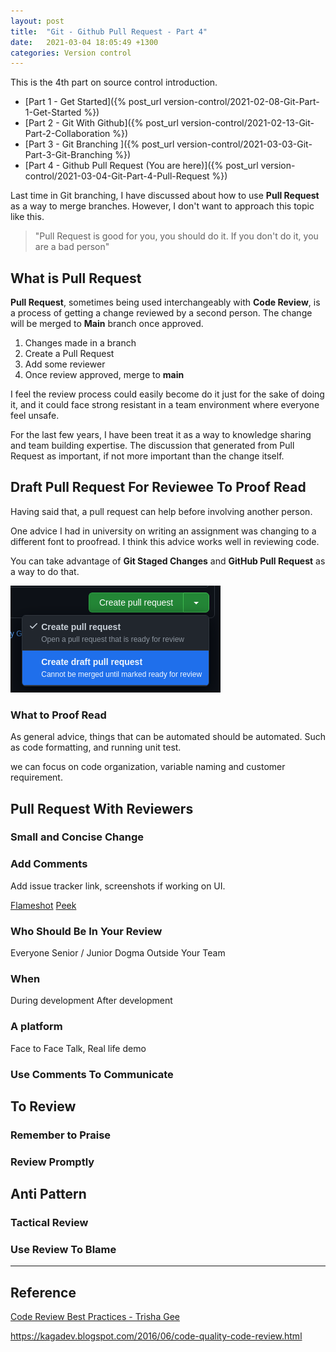 ```yaml
---
layout: post
title:  "Git - Github Pull Request - Part 4"
date:   2021-03-04 18:05:49 +1300
categories: Version control
---
```


This is the 4th part on source control introduction.

* [Part 1 - Get Started]({% post_url version-control/2021-02-08-Git-Part-1-Get-Started %})
* [Part 2 - Git With Github]({% post_url version-control/2021-02-13-Git-Part-2-Collaboration %})
* [Part 3 - Git Branching ]({% post_url version-control/2021-03-03-Git-Part-3-Git-Branching %})
* [Part 4 - Github Pull Request (You are here)]({% post_url version-control/2021-03-04-Git-Part-4-Pull-Request %})

Last time in Git branching, I have discussed about how to use **Pull Request** as a way to merge branches. However, I don't want to approach this topic like this.

> "Pull Request is good for you, you should do it. If you don't do it, you are a bad person"

## What is Pull Request

**Pull Request**, sometimes being used interchangeably with **Code Review**, is a process of getting a change reviewed by a second person. The change will be merged to **Main** branch once approved.

1. Changes made in a branch
1. Create a Pull Request
1. Add some reviewer
1. Once review approved, merge to **main**

I feel the review process could easily become do it just for the sake of doing it, and it could face strong resistant in a team environment where everyone feel unsafe.

For the last few years, I have been treat it as a way to knowledge sharing and team building expertise. The discussion that generated from Pull Request as important, if not more important than the change itself.

## Draft Pull Request For Reviewee To Proof Read

Having said that, a pull request can help before involving another person.

One advice I had in university on writing an assignment was changing to a different font to proofread. I think this advice works well in reviewing code.

You can take advantage of **Git Staged Changes** and **GitHub Pull Request** as a way to do that.

![Draft Pull Request](/assets/git/github-draft-pull-request.png)

### What to Proof Read

As general advice, things that can be automated should be automated. Such as code formatting, and running unit test.

we can focus on code organization, variable naming and customer requirement.

## Pull Request With Reviewers

### Small and Concise Change

### Add Comments

Add issue tracker link, screenshots if working on UI.

[Flameshot](https://github.com/flameshot-org/flameshot)
[Peek](https://github.com/phw/peek)

### Who Should Be In Your Review

Everyone
Senior / Junior 
Dogma
Outside Your Team

### When

During development
After development

### A platform

Face to Face Talk, Real life demo

### Use Comments To Communicate

## To Review

### Remember to Praise

### Review Promptly

## Anti Pattern

### Tactical Review

### Use Review To Blame

---

## Reference

[Code Review Best Practices - Trisha Gee](https://www.youtube.com/watch?v=a9_0UUUNt-Y)

https://kagadev.blogspot.com/2016/06/code-quality-code-review.html


